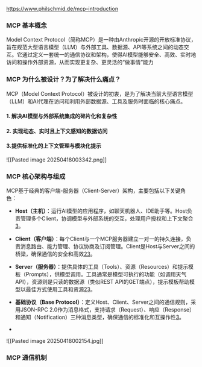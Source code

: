 
https://www.philschmid.de/mcp-introduction
### MCP 基本概念

Model Context Protocol（简称MCP）是一种由Anthropic开源的开放标准协议，旨在规范大型语言模型（LLM）与外部工具、数据源、API等系统之间的动态交互。它通过定义一套统一的通信协议和架构，使得AI模型能够安全、高效、实时地访问和操作外部资源，从而实现更复杂、更灵活的“做事情”能力


### MCP 为什么被设计？为了解决什么痛点？

MCP（Model Context Protocol）被设计的初衷，是为了解决当前大型语言模型（LLM）和AI代理在访问和利用外部数据源、工具及服务时面临的核心痛点。
#### 1. 解决AI模型与外部系统集成的碎片化和复杂性


####  2. 实现动态、实时且上下文感知的数据访问

####  3.提供标准化的上下文管理与模块化提示




![[Pasted image 20250418003342.png]]

### MCP 核心架构与组成


MCP基于经典的客户端-服务器（Client-Server）架构，主要包括以下关键角色：

- **Host（主机）**：运行AI模型的应用程序，如聊天机器人、IDE助手等。Host负责管理多个Client，协调模型与外部系统的交互，处理用户授权和上下文聚合[3](https://composio.dev/blog/what-is-model-context-protocol-mcp-explained/)。
    
- **Client（客户端）**：每个Client与一个MCP服务器建立一对一的持久连接，负责消息路由、能力管理、协议协商及订阅管理。Client是Host与Server之间的桥梁，确保通信的安全和高效[2](https://www.philschmid.de/mcp-introduction)[3](https://composio.dev/blog/what-is-model-context-protocol-mcp-explained/)。
    
- **Server（服务器）**：提供具体的工具（Tools）、资源（Resources）和提示模板（Prompts），供模型调用。工具通常是模型可执行的功能（如调用天气API），资源则是只读的数据源（类似REST API的GET端点），提示模板帮助模型以最佳方式使用工具和资源[2](https://www.philschmid.de/mcp-introduction)[3](https://composio.dev/blog/what-is-model-context-protocol-mcp-explained/)。
    
- **基础协议（Base Protocol）**：定义Host、Client、Server之间的通信规则，采用JSON-RPC 2.0作为消息格式，支持请求（Request）、响应（Response）和通知（Notification）三种消息类型，确保通信的标准化和互操作性[3](https://composio.dev/blog/what-is-model-context-protocol-mcp-explained/)。
- 
![[Pasted image 20250418002154.jpg]]





### MCP 通信机制